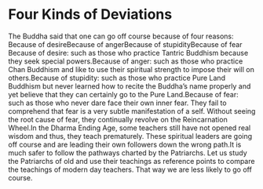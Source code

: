 # Four Kinds of Deviations

​The Buddha said that one can go off course because of four reasons:​Because of desire​Because of angerBecause of stupidityBecause of fear       Because of desire: such as those who practice Tantric Buddhism because they seek special powers.Because of anger: such as those who practice Chan Buddhism and like to use their spiritual strength to impose their will on others.​Because of stupidity: such as those who practice Pure Land Buddhism but never learned how to recite the Buddha’s name properly and yet believe that they can certainly go to the Pure Land.Because of fear: such as those who never dare face their own inner fear. They fail to comprehend that fear is a very subtle manifestation of a self. Without seeing the root cause of fear, they continually revolve on the Reincarnation Wheel.In the Dharma Ending Age, some teachers still have not opened real wisdom and thus, they teach prematurely. These spiritual leaders are going off course and are leading their own followers down the wrong path.​It is much safer to follow the pathways charted by the Patriarchs. Let us study the Patriarchs of old and use their teachings as reference points to compare the teachings of modern day teachers. That way we are less likely to go off course.